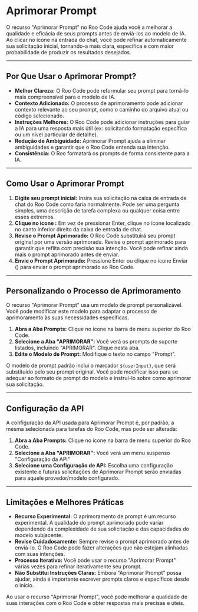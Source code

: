 # Aprimorar Prompt

O recurso "Aprimorar Prompt" no Roo Code ajuda você a melhorar a qualidade e eficácia de seus prompts antes de enviá-los ao modelo de IA. Ao clicar no ícone <Codicon name="sparkle" /> na entrada do chat, você pode refinar automaticamente sua solicitação inicial, tornando-a mais clara, específica e com maior probabilidade de produzir os resultados desejados.

---

## Por Que Usar o Aprimorar Prompt?

*   **Melhor Clareza:** O Roo Code pode reformular seu prompt para torná-lo mais compreensível para o modelo de IA.
*   **Contexto Adicionado:** O processo de aprimoramento pode adicionar contexto relevante ao seu prompt, como o caminho do arquivo atual ou código selecionado.
*   **Instruções Melhores:** O Roo Code pode adicionar instruções para guiar a IA para uma resposta mais útil (ex: solicitando formatação específica ou um nível particular de detalhe).
*   **Redução de Ambiguidade:** Aprimorar Prompt ajuda a eliminar ambiguidades e garantir que o Roo Code entenda sua intenção.
*   **Consistência:** O Roo formatará os prompts de forma consistente para a IA.

---

## Como Usar o Aprimorar Prompt

1.  **Digite seu prompt inicial:** Insira sua solicitação na caixa de entrada de chat do Roo Code como faria normalmente. Pode ser uma pergunta simples, uma descrição de tarefa complexa ou qualquer coisa entre esses extremos.
2.  **Clique no ícone <Codicon name="sparkle" />:** Em vez de pressionar Enter, clique no ícone <Codicon name="sparkle" /> localizado no canto inferior direito da caixa de entrada de chat.
3.  **Revise o Prompt Aprimorado:** O Roo Code substituirá seu prompt original por uma versão aprimorada. Revise o prompt aprimorado para garantir que reflita com precisão sua intenção. Você pode refinar ainda mais o prompt aprimorado antes de enviar.
4.  **Envie o Prompt Aprimorado:** Pressione Enter ou clique no ícone Enviar (<Codicon name="send" />) para enviar o prompt aprimorado ao Roo Code.

---

## Personalizando o Processo de Aprimoramento

O recurso "Aprimorar Prompt" usa um modelo de prompt personalizável. Você pode modificar este modelo para adaptar o processo de aprimoramento às suas necessidades específicas.

1.  **Abra a Aba Prompts:** Clique no ícone <Codicon name="notebook" /> na barra de menu superior do Roo Code.
2.  **Selecione a Aba "APRIMORAR":** Você verá os prompts de suporte listados, incluindo "APRIMORAR". Clique nesta aba.
3.  **Edite o Modelo de Prompt:** Modifique o texto no campo "Prompt".

O modelo de prompt padrão inclui o marcador `${userInput}`, que será substituído pelo seu prompt original. Você pode modificar isso para se adequar ao formato de prompt do modelo e instruí-lo sobre como aprimorar sua solicitação.

---

## Configuração da API

A configuração da API usada para Aprimorar Prompt é, por padrão, a mesma selecionada para tarefas do Roo Code, mas pode ser alterada:

1.  **Abra a Aba Prompts:** Clique no ícone <Codicon name="notebook" /> na barra de menu superior do Roo Code.
2.  **Selecione a Aba "APRIMORAR":** Você verá um menu suspenso "Configuração da API"
3.  **Selecione uma Configuração de API:** Escolha uma configuração existente e futuras solicitações de Aprimorar Prompt serão enviadas para aquele provedor/modelo configurado.

---

## Limitações e Melhores Práticas

*   **Recurso Experimental:** O aprimoramento de prompt é um recurso experimental. A qualidade do prompt aprimorado pode variar dependendo da complexidade de sua solicitação e das capacidades do modelo subjacente.
*   **Revise Cuidadosamente:** Sempre revise o prompt aprimorado antes de enviá-lo. O Roo Code pode fazer alterações que não estejam alinhadas com suas intenções.
*   **Processo Iterativo:** Você pode usar o recurso "Aprimorar Prompt" várias vezes para refinar iterativamente seu prompt.
*   **Não Substitui Instruções Claras:** Embora "Aprimorar Prompt" possa ajudar, ainda é importante escrever prompts claros e específicos desde o início.

Ao usar o recurso "Aprimorar Prompt", você pode melhorar a qualidade de suas interações com o Roo Code e obter respostas mais precisas e úteis.
